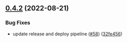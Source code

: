 ## [0.4.2](https://github.com/smithtimmytim/project-stardust/compare/v0.4.1...v0.4.2) (2022-08-21)


### Bug Fixes

* update release and deploy pipeline ([#58](https://github.com/smithtimmytim/project-stardust/issues/58)) ([32fe456](https://github.com/smithtimmytim/project-stardust/commit/32fe456f4aff7a3fc47617888d4cad4d3cbca227))

